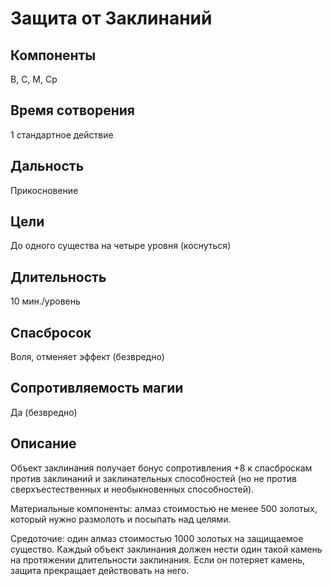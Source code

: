 # Защита от Заклинаний

## Компоненты
В, С, М, Ср

## Время сотворения
1 стандартное действие

## Дальность
Прикосновение

## Цели
До одного существа на четыре уровня (коснуться)

## Длительность
10 мин./уровень

## Спасбросок
Воля, отменяет эффект (безвредно)

## Сопротивляемость магии
Да (безвредно)

## Описание
Объект заклинания получает бонус сопротивления +8 к спасброскам против заклинаний и заклинательных способностей (но не против сверхъестественных и необыкновенных способностей).

Материальные компоненты: алмаз стоимостью не менее 500 золотых, который нужно размолоть и посыпать над целями.

Средоточие: один алмаз стоимостью 1000 золотых на защищаемое существо. Каждый объект заклинания должен нести один такой камень на протяжении длительности заклинания. Если он потеряет камень, защита прекращает действовать на него.